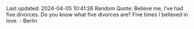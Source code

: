 Last updated: 2024-04-05 10:41:26
Random Quote: Believe me, I’ve had five divorces. Do you know what five divorces are? Five times I believed in love. - Berlin